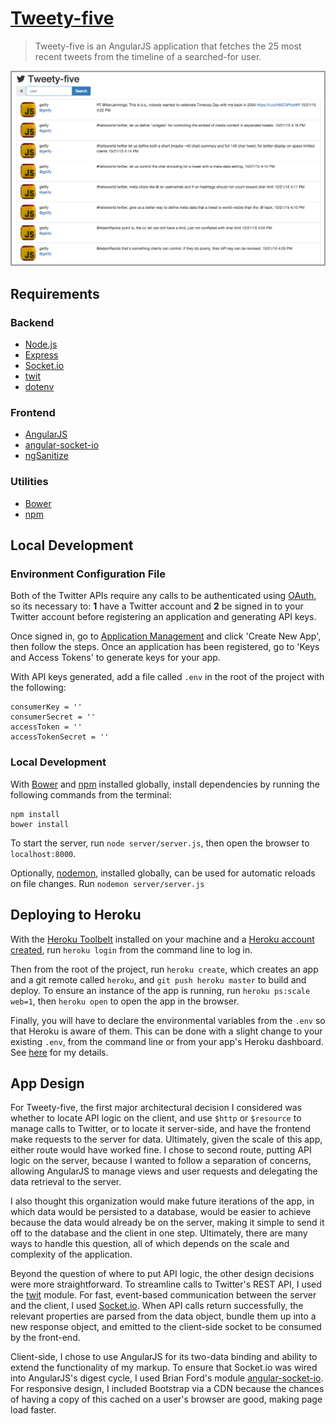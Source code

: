 # [Tweety-five](https://aqueous-citadel-1410.herokuapp.com/)

> Tweety-five is an AngularJS application that fetches the 25 most recent tweets from the timeline of a searched-for user.

![Tweety-five search results](tweety_five_search_results.jpg)

## Requirements

### Backend
- [Node.js](https://nodejs.org/)
- [Express](http://expressjs.com/)
- [Socket.io](http://socket.io/)
- [twit](https://www.npmjs.com/package/twit)
- [dotenv](https://www.npmjs.com/package/dotenv)

### Frontend
- [AngularJS](https://angularjs.org/)
- [angular-socket-io](https://github.com/btford/angular-socket-io)
- [ngSanitize](https://github.com/angular/angular.js/tree/master/src/ngSanitize)

### Utilities
- [Bower](http://bower.io/)
- [npm](https://www.npmjs.com/)

## Local Development

### Environment Configuration File

Both of the Twitter APIs require any calls to be authenticated using [OAuth](https://dev.twitter.com/oauth), so its necessary to: __1__ have a Twitter account and __2__ be signed in to your Twitter account before registering an application and generating API keys. 

Once signed in, go to [Application Management](https://apps.twitter.com/) and click 'Create New App', then follow the steps. Once an application has been registered, go to 'Keys and Access Tokens' to generate keys for your app.

With API keys generated, add a file called `.env` in the root of the project with the following:
```
consumerKey = ''
consumerSecret = ''
accessToken = ''
accessTokenSecret = ''
```

### Local Development 

With [Bower](http://bower.io/) and [npm](https://www.npmjs.com/#getting-started) installed globally, install dependencies by running the following commands from the terminal:
```
npm install
bower install
```

To start the server, run `node server/server.js`, then open the browser to `localhost:8000`. 

Optionally, [nodemon](http://nodemon.io/), installed globally, can be used for automatic reloads on file changes. Run `nodemon server/server.js`

## Deploying to Heroku

With the [Heroku Toolbelt](https://toolbelt.heroku.com/) installed on your machine and a [Heroku account created](https://signup.heroku.com/?c=70130000001x9jFAAQ), run `heroku login` from the command line to log in. 

Then from the root of the project, run `heroku create`, which creates an app and a git remote called `heroku`, and `git push heroku master` to build and deploy. To ensure an instance of the app is running, run `heroku ps:scale web=1`, then `heroku open` to open the app in the browser. 

Finally, you will have to declare the environmental variables from the `.env` so that Heroku is aware of them. This can be done with a slight change to your existing `.env`, from the command line or from your app's Heroku dashboard. See [here](https://devcenter.heroku.com/articles/getting-started-with-nodejs#define-config-vars) for my details. 

## App Design

For Tweety-five, the first major architectural decision I considered was whether to locate API logic on the client, and use `$http` or `$resource` to manage calls to Twitter, or to locate it server-side, and have the frontend make requests to the server for data. Ultimately, given the scale of this app, either route would have worked fine. I chose to second route, putting API logic on the server, because I wanted to follow a separation of concerns, allowing AngularJS to manage views and user requests and delegating the data retrieval to the server. 

I also thought this organization would make future iterations of the app, in which data would be persisted to a database, would be easier to achieve because the data would already be on the server, making it simple to send it off to the database and the client in one step. Ultimately, there are many ways to handle this question, all of which depends on the scale and complexity of the application.

Beyond the question of where to put API logic, the other design decisions were more straightforward. To streamline calls to Twitter's REST API, I used the [twit](https://www.npmjs.com/package/twit) module. For fast, event-based communication between the server and the client, I used [Socket.io](http://socket.io/). When API calls return successfully, the relevant properties are parsed from the data object, bundle them up into a new response object, and emitted to the client-side socket to be consumed by the front-end.

Client-side, I chose to use AngularJS for its two-data binding and ability to extend the functionality of my markup. To ensure that Socket.io was wired into AngularJS's digest cycle, I used Brian Ford's module [angular-socket-io](https://github.com/btford/angular-socket-io). For responsive design, I included Bootstrap via a CDN because the chances of having a copy of this cached on a user's browser are good, making page load faster. 






